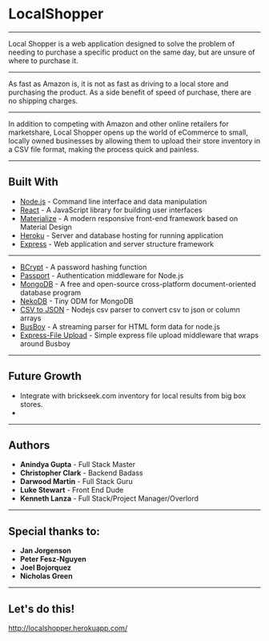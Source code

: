 # LocalShopper

---

Local Shopper is a web application designed to solve the problem of needing to purchase a specific product on the same day, but are unsure of where to purchase it. 

---

As fast as Amazon is, it is not as fast as driving to a local store and purchasing the product. As a side benefit of speed of purchase, there are no shipping charges. 

---

In addition to competing with Amazon and other online retailers for marketshare, Local Shopper opens up the world of eCommerce to small, locally owned businesses by allowing them to upload their store inventory in a CSV file format, making the process quick and painless.

---

## Built With

* [Node.js](https://nodejs.org/en/) - Command line interface and data manipulation
* [React](https://reactjs.org/) - A JavaScript library for building user interfaces
* [Materialize](http://materializecss.com/) - A modern responsive front-end framework based on Material Design
* [Heroku](https://www.heroku.com/) - Server and database hosting for running application
* [Express](https://expressjs.com) - Web application and server structure framework

---

* [BCrypt](https://www.npmjs.com/package/bcrypt) - A password hashing function
* [Passport](http://www.passportjs.org/) - Authentication middleware for Node.js
* [MongoDB](https://www.mongodb.com) -  A free and open-source cross-platform document-oriented database program
* [NekoDB](https://www.npmjs.com/package/nekodb) - Tiny ODM for MongoDB
* [CSV to JSON](https://www.npmjs.com/package/csvtojson) - Nodejs csv parser to convert csv to json or column arrays
* [BusBoy](https://github.com/mscdex/busboy) - A streaming parser for HTML form data for node.js
* [Express-File Upload](https://www.npmjs.com/package/express-fileupload) - Simple express file upload middleware that wraps around Busboy

---

## Future Growth

* Integrate with brickseek.com inventory for local results from big box stores.
* 

---

## Authors

* **Anindya Gupta** - Full Stack Master
* **Christopher Clark** - Backend Badass
* **Darwood Martin** - Full Stack Guru
* **Luke Stewart** - Front End Dude
* **Kenneth Lanza** - Full Stack/Project Manager/Overlord

---

## Special thanks to:

* **Jan Jorgenson**
* **Peter Fesz-Nguyen**
* **Joel Bojorquez**
* **Nicholas Green**

---

## Let's do this!

http://localshopper.herokuapp.com/